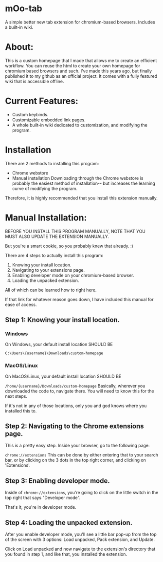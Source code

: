 # mOo-tab
A simple better new tab extension for chromium-based browsers.  Includes a built-in wiki.

# About:
This is a custom homepage that I made that allows me to create an efficient workflow. You can reuse the html to create your own homepage for chromium based browsers and such.
I've made this years ago, but finally published it to my github as an official project. It comes with a fully featured wiki that is accessible offline.

# Current Features:
- Custom keybinds.
- Customizable embedded link pages.
- A whole built-in wiki dedicated to customization, and modifying the program.

# Installation
There are 2 methods to installing this program:

- Chrome webstore
- Manual installation
Downloading through the Chrome webstore is probably the easiest method of installation-- but increases the learning curve of modifying the program.

Therefore, it is highly recommended that you install this extension manually.

# Manual Installation:
BEFORE YOU INSTALL THIS PROGRAM MANUALLY, NOTE THAT YOU MUST ALSO UPDATE THE EXTENSION MANUALLY.

But you're a smart cookie, so you probably knew that already. :)

There are 4 steps to actually install this program:

1. Knowing your install location.
2. Navigating to your extensions page.
3. Enabling developer mode on your chromium-based browser.
4. Loading the unpacked extension.

All of which can be learned how to right here.

If that link for whatever reason goes down, I have included this manual for ease of access.

## Step 1: Knowing your install location.
### Windows
On Windows, your default install location SHOULD BE

`C:\Users\{username}\Downloads\custom-homepage`
### MacOS/Linux
On MacOS/Linux, your default install location SHOULD BE

`/home/{username}/Downloads/custom-homepage`
Basically, wherever you downloaded the code to, navigate there. You will need to know this for the next steps.

If it's not in any of those locations, only you and god knows where you installed this to.

## Step 2: Navigating to the Chrome extensions page.
This is a pretty easy step. Inside your browser, go to the following page:

`chrome://extensions`
This can be done by either entering that to your search bar, or by clicking on the 3 dots in the top right corner, and clicking on 'Extensions'.

## Step 3: Enabling developer mode.
Inside of `chrome://extensions`, you're going to click on the little switch in the top right that says "Developer mode".

That's it, you're in developer mode.

## Step 4: Loading the unpacked extension.
After you enable developer mode, you'll see a little bar pop-up from the top of the screen with 3 options: Load unpacked, Pack extension, and Update.

Click on Load unpacked and now navigate to the extension's directory that you found in step 1, and like that, you installed the extension.

